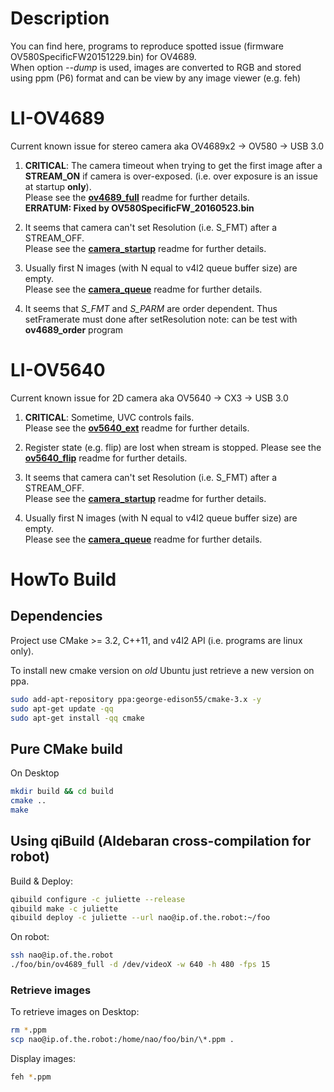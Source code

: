 # Description
You can find here, programs to reproduce spotted issue (firmware OV580SpecificFW20151229.bin) for OV4689.  
When option *--dump* is used, images are converted to RGB and stored using ppm (P6) format and can be view by any image viewer (e.g. feh)

# LI-OV4689
Current known issue for stereo camera aka OV4689x2 -> OV580 -> USB 3.0

1. **CRITICAL**: The camera timeout when trying to get the first image after a **STREAM_ON** if camera is over-exposed. (i.e. over exposure is an issue at startup **only**).  
Please see the  **[ov4689_full](ov4689_full)** readme for further details.  
**ERRATUM: Fixed by OV580SpecificFW_20160523.bin**

2. It seems that camera can't set Resolution (i.e. S_FMT) after a STREAM_OFF.  
Please see the  **[camera_startup](camera_startup)** readme for further details.

3. Usually first N images (with N equal to v4l2 queue buffer size) are empty.  
Please see the  **[camera_queue](camera_queue)** readme for further details.

4. It seems that *S_FMT* and *S_PARM* are order dependent. Thus setFramerate must done after setResolution
note: can be test with **ov4689_order** program

# LI-OV5640
Current known issue for 2D camera aka OV5640 -> CX3 -> USB 3.0

1. **CRITICAL**: Sometime, UVC controls fails.  
Please see the **[ov5640_ext](ov5640_ext)** readme for further details.

2. Register state (e.g. flip) are lost when stream is stopped.
Please see the **[ov5640_flip](ov5640_flip)** readme for further details.

3. It seems that camera can't set Resolution (i.e. S_FMT) after a STREAM_OFF.  
Please see the  **[camera_startup](camera_startup)** readme for further details.

4. Usually first N images (with N equal to v4l2 queue buffer size) are empty.  
Please see the  **[camera_queue](camera_queue)** readme for further details.

# HowTo Build
## Dependencies
Project use CMake >= 3.2, C++11, and v4l2 API (i.e. programs are linux only).

To install new cmake version on *old* Ubuntu just retrieve a new version on ppa.
```sh
sudo add-apt-repository ppa:george-edison55/cmake-3.x -y
sudo apt-get update -qq
sudo apt-get install -qq cmake
```

## Pure CMake build
On Desktop
```sh
mkdir build && cd build
cmake ..
make
```
## Using qiBuild (Aldebaran cross-compilation for robot)
Build & Deploy:
```sh
qibuild configure -c juliette --release
qibuild make -c juliette
qibuild deploy -c juliette --url nao@ip.of.the.robot:~/foo
```
On robot:
```sh
ssh nao@ip.of.the.robot
./foo/bin/ov4689_full -d /dev/videoX -w 640 -h 480 -fps 15
```

### Retrieve images
To retrieve images on Desktop:
```sh
rm *.ppm
scp nao@ip.of.the.robot:/home/nao/foo/bin/\*.ppm .
```

Display images:
```sh
feh *.ppm
```
